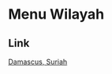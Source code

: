 # Menu Wilayah

## Link

[Damascus, Suriah](https://github.com/gigit-pemilu/pemilu-2024-99-luar-negeri/tree/main/pilpres/hitung-suara/sub/99-luar-negeri/sub/32-damascus-suriah/sub/01-damascus-suriah)

